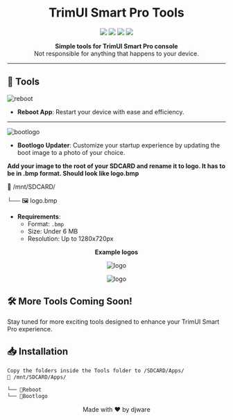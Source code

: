 <h1 align="center">TrimUI Smart Pro Tools</h1>

<p align="center">
  <img src="https://img.shields.io/badge/version-1.0.0-blue.svg?cacheSeconds=2592000" />
  <img src="https://img.shields.io/badge/python-3.6+-blue.svg" />
  <img src="https://img.shields.io/badge/contributions-welcome-orange.svg" />
  <img src="https://img.shields.io/badge/license-MIT-green" />
</p>

<p align="center">
  <strong>Simple tools for TrimUI Smart Pro console</strong><br>
  Not responsible for anything that happens to your device. 
</p>

---

## 🚀 Tools

![reboot](https://github.com/djware/TrimUITools/assets/85318457/d926453a-d7ec-4339-9a0f-2071b4a80ca9)
- **Reboot App**: Restart your device with ease and efficiency.
---

![bootlogo](https://github.com/djware/TrimUITools/assets/85318457/5a60d189-3851-4a20-85ac-72e0240fe586)
- **Bootlogo Updater**: Customize your startup experience by updating the boot image to a photo of your choice.

<b>Add your image to the root of your SDCARD and rename it to logo. It has to be in .bmp format. Should look like logo.bmp</b>

📁 /mnt/SDCARD/

└── 🖼️ logo.bmp

  - **Requirements**: 
    - Format: `.bmp`
    - Size: Under 6 MB
    - Resolution: Up to 1280x720px

<p align="center">  <b>Example logos</b> </p>
<p align="center">
  <img src="https://github.com/djware/TrimUITools/assets/85318457/984e3cf0-b26b-4869-a449-0b93e74f4805" alt="logo">
</p>
<p align="center">
    <img src="https://github.com/djware/TrimUITools/assets/85318457/10c2f15d-2c78-4015-b950-e80791d7938f" alt="logo">
</p>

## 🛠 More Tools Coming Soon!

Stay tuned for more exciting tools designed to enhance your TrimUI Smart Pro experience.

## 📥 Installation

```bash
Copy the folders inside the Tools folder to /SDCARD/Apps/
📁 /mnt/SDCARD/Apps/

└── 📁Reboot
└── 📁Bootlogo
```


<p align="center">
  Made with ❤️ by djware
</p>

